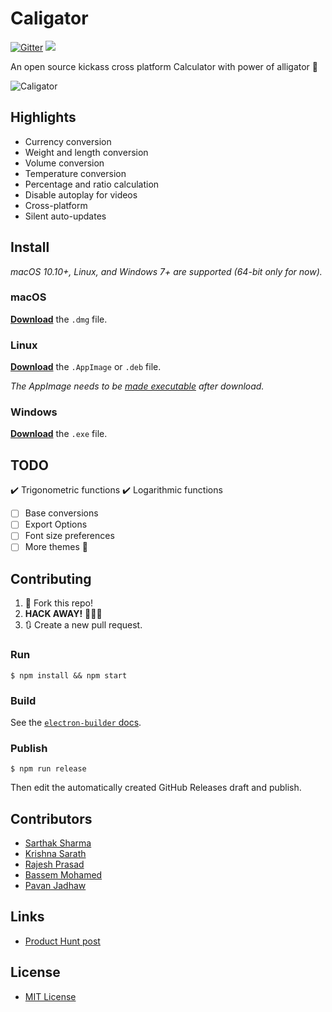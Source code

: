 # Caligator
[![Gitter](https://badges.gitter.im/Caligatorapp/community.svg)](https://gitter.im/Caligatorapp/community?utm_source=badge&utm_medium=badge&utm_campaign=pr-badge) ![](https://travis-ci.org/sarthology/caligator.svg?branch=master)
 

An open source kickass cross platform Calculator with power of alligator 🐊


![Caligator](https://postimg.cc/0bnR0mBv)



## Highlights

- Currency conversion
- Weight and length conversion
- Volume conversion
- Temperature conversion
- Percentage and ratio calculation
- Disable autoplay for videos
- Cross-platform
- Silent auto-updates

## Install

*macOS 10.10+, Linux, and Windows 7+ are supported (64-bit only for now).*

### macOS

[**Download**](https://github.com/sarthology/caligator/releases/latest) the `.dmg` file.

### Linux

[**Download**](https://github.com/sarthology/caligator/releases/latest) the `.AppImage` or `.deb` file.

*The AppImage needs to be [made executable](http://discourse.appimage.org/t/how-to-make-an-appimage-executable/80) after download.*

### Windows

[**Download**](https://github.com/sarthology/caligator/releases/latest) the `.exe` file.


## TODO
:heavy_check_mark: Trigonometric functions
:heavy_check_mark: Logarithmic functions
- [ ] Base conversions
- [ ] Export Options
- [ ] Font size preferences
- [ ] More themes 🎉

## Contributing

1. 🍴 Fork this repo!
2. **HACK AWAY!** 🔨🔨🔨
3. 🔃 Create a new pull request.



### Run

```
$ npm install && npm start
```

### Build

See the [`electron-builder` docs](https://www.electron.build/multi-platform-build).

### Publish

```
$ npm run release
```

Then edit the automatically created GitHub Releases draft and publish.

## Contributors

- [Sarthak Sharma](https://github.com/sarthology)
- [Krishna Sarath](https://github.com/SarathSantoshDamaraju)
- [Rajesh Prasad](https://github.com/Stereoraj)
- [Bassem Mohamed](https://github.com/BassemMohamed)
- [Pavan Jadhaw](https://github.com/pavanjadhaw)

## Links

- [Product Hunt post](https://www.producthunt.com/posts/caligator)

## License

- [MIT License](https://github.com/sarthology/caligator/blob/master/license.md)
